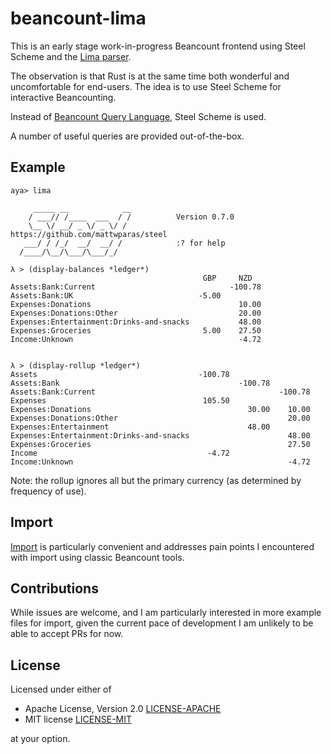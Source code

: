 # beancount-lima

This is an early stage work-in-progress Beancount frontend using Steel Scheme and the [Lima parser](https://github.com/tesujimath/beancount-parser-lima).

The observation is that Rust is at the same time both wonderful and uncomfortable for end-users.  The idea is to use Steel Scheme for interactive Beancounting.

Instead of [Beancount Query Language](https://beancount.github.io/docs/beancount_query_language.html), Steel Scheme is used.


A number of useful queries are provided out-of-the-box.

## Example

```
aya> lima

     _____ __            __
    / ___// /____  ___  / /          Version 0.7.0
    \__ \/ __/ _ \/ _ \/ /           https://github.com/mattwparas/steel
   ___/ / /_/  __/  __/ /            :? for help
  /____/\__/\___/\___/_/

λ > (display-balances *ledger*)
                                           GBP     NZD
Assets:Bank:Current                              -100.78
Assets:Bank:UK                            -5.00
Expenses:Donations                                 10.00
Expenses:Donations:Other                           20.00
Expenses:Entertainment:Drinks-and-snacks           48.00
Expenses:Groceries                         5.00    27.50
Income:Unknown                                     -4.72


λ > (display-rollup *ledger*)
Assets                                    -100.78
Assets:Bank                                        -100.78
Assets:Bank:Current                                         -100.78
Expenses                                   105.50
Expenses:Donations                                   30.00    10.00
Expenses:Donations:Other                                      20.00
Expenses:Entertainment                               48.00
Expenses:Entertainment:Drinks-and-snacks                      48.00
Expenses:Groceries                                            27.50
Income                                      -4.72
Income:Unknown                                                -4.72
```

Note: the rollup ignores all but the primary currency (as determined by frequency of use).

## Import

[Import](doc/import.md) is particularly convenient and addresses pain points I encountered with import using classic Beancount tools.

## Contributions

While issues are welcome, and I am particularly interested in more example files for import, given the current pace of development I am unlikely to be able to accept PRs for now.

## License

Licensed under either of

 * Apache License, Version 2.0
   [LICENSE-APACHE](http://www.apache.org/licenses/LICENSE-2.0)
 * MIT license
   [LICENSE-MIT](http://opensource.org/licenses/MIT)

at your option.
